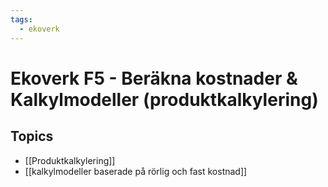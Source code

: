 ```yaml
---
tags:
  - ekoverk
---
```

# Ekoverk F5 - Beräkna kostnader & Kalkylmodeller (produktkalkylering)

## Topics
- [[Produktkalkylering]]
- [[kalkylmodeller baserade på rörlig och fast kostnad]]